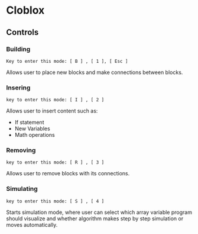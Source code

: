 # Cloblox




## Controls 

### Building
```
Key to enter this mode: [ B ] , [ 1 ], [ Esc ]  
```
Allows user to place new blocks and make connections between blocks.
### Insering
```
key to enter this mode: [ I ] , [ 2 ]
```
Allows user to insert content such as: 
- If statement
- New Variables
- Math operations
### Removing
```
key to enter this mode: [ R ] , [ 3 ]
```
Allows user to remove blocks with its connections.
### Simulating
```
key to enter this mode: [ S ] , [ 4 ]
```
Starts simulation mode, where user can select which array variable program should visualize 
and whether algorithm makes step by step simulation or moves automatically.





